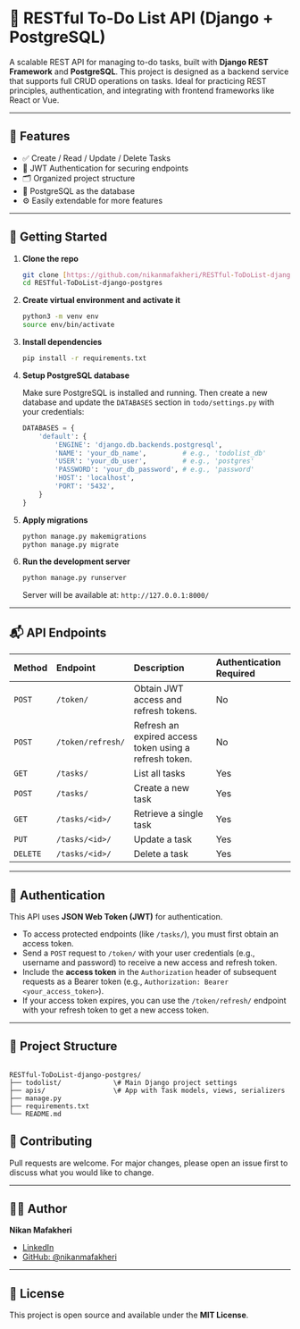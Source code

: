 # 📝 RESTful To-Do List API (Django + PostgreSQL)

A scalable REST API for managing to-do tasks, built with **Django REST Framework** and **PostgreSQL**.
This project is designed as a backend service that supports full CRUD operations on tasks. Ideal for practicing REST principles, authentication, and integrating with frontend frameworks like React or Vue.

---

## 🔧 Features

* ✅ Create / Read / Update / Delete Tasks
* 🔐 JWT Authentication for securing endpoints
* 🗂 Organized project structure
* 🌱 PostgreSQL as the database
* ⚙️ Easily extendable for more features

---

## 🚀 Getting Started

1.  **Clone the repo**

    ```bash
    git clone [https://github.com/nikanmafakheri/RESTful-ToDoList-django-postgres.git](https://github.com/nikanmafakheri/RESTful-ToDoList-django-postgres.git)
    cd RESTful-ToDoList-django-postgres
    ```

2.  **Create virtual environment and activate it**

    ```bash
    python3 -m venv env
    source env/bin/activate
    ```

3.  **Install dependencies**

    ```bash
    pip install -r requirements.txt
    ```

4.  **Setup PostgreSQL database**

    Make sure PostgreSQL is installed and running. Then create a new database and update the `DATABASES` section in `todo/settings.py` with your credentials:

    ```python
    DATABASES = {
        'default': {
            'ENGINE': 'django.db.backends.postgresql',
            'NAME': 'your_db_name',         # e.g., 'todolist_db'
            'USER': 'your_db_user',         # e.g., 'postgres'
            'PASSWORD': 'your_db_password', # e.g., 'password'
            'HOST': 'localhost',
            'PORT': '5432',
        }
    }
    ```

5.  **Apply migrations**

    ```bash
    python manage.py makemigrations
    python manage.py migrate
    ```

6.  **Run the development server**

    ```bash
    python manage.py runserver
    ```

    Server will be available at: `http://127.0.0.1:8000/`

---

## 📬 API Endpoints

| Method | Endpoint             | Description                                  | Authentication Required |
| :----- | :------------------- | :------------------------------------------- | :---------------------- |
| `POST` | `/token/`            | Obtain JWT access and refresh tokens.        | No                      |
| `POST` | `/token/refresh/`    | Refresh an expired access token using a refresh token. | No                      |
| `GET`  | `/tasks/`            | List all tasks                               | Yes                     |
| `POST` | `/tasks/`            | Create a new task                            | Yes                     |
| `GET`  | `/tasks/<id>/`       | Retrieve a single task                       | Yes                     |
| `PUT`  | `/tasks/<id>/`       | Update a task                                | Yes                     |
| `DELETE`| `/tasks/<id>/`      | Delete a task                                | Yes                     |

---

## 🔐 Authentication

This API uses **JSON Web Token (JWT)** for authentication.

* To access protected endpoints (like `/tasks/`), you must first obtain an access token.
* Send a `POST` request to `/token/` with your user credentials (e.g., username and password) to receive a new access and refresh token.
* Include the **access token** in the `Authorization` header of subsequent requests as a Bearer token (e.g., `Authorization: Bearer <your_access_token>`).
* If your access token expires, you can use the `/token/refresh/` endpoint with your refresh token to get a new access token.

---

## 📁 Project Structure

```

RESTful-ToDoList-django-postgres/
├── todolist/             \# Main Django project settings
├── apis/                 \# App with Task models, views, serializers
├── manage.py
├── requirements.txt
└── README.md

```

## 🤝 Contributing

Pull requests are welcome. For major changes, please open an issue first to discuss what you would like to change.

---

## 👨‍💻 Author

**Nikan Mafakheri**
* [LinkedIn](https://www.linkedin.com/in/nikanmafakheri)
* [GitHub: @nikanmafakheri](https://github.com/nikanmafakheri)

---

## 📄 License

This project is open source and available under the **MIT License**.
